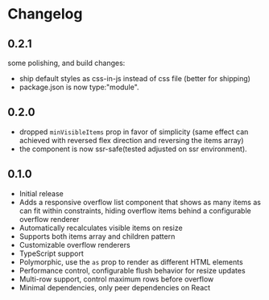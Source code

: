# Changelog

## 0.2.1

some polishing, and build changes:

- ship default styles as css-in-js instead of css file (better for shipping)
- package.json is now type:"module".

## 0.2.0

- dropped `minVisibleItems` prop in favor of simplicity (same effect can achieved with reversed flex direction and reversing the items array)
- the component is now ssr-safe(tested adjusted on ssr environment).

## 0.1.0

- Initial release
- Adds a responsive overflow list component that shows as many items as can fit within constraints, hiding overflow items behind a configurable overflow renderer
- Automatically recalculates visible items on resize
- Supports both items array and children pattern
- Customizable overflow renderers
- TypeScript support
- Polymorphic, use the `as` prop to render as different HTML elements
- Performance control, configurable flush behavior for resize updates
- Multi-row support, control maximum rows before overflow
- Minimal dependencies, only peer dependencies on React
